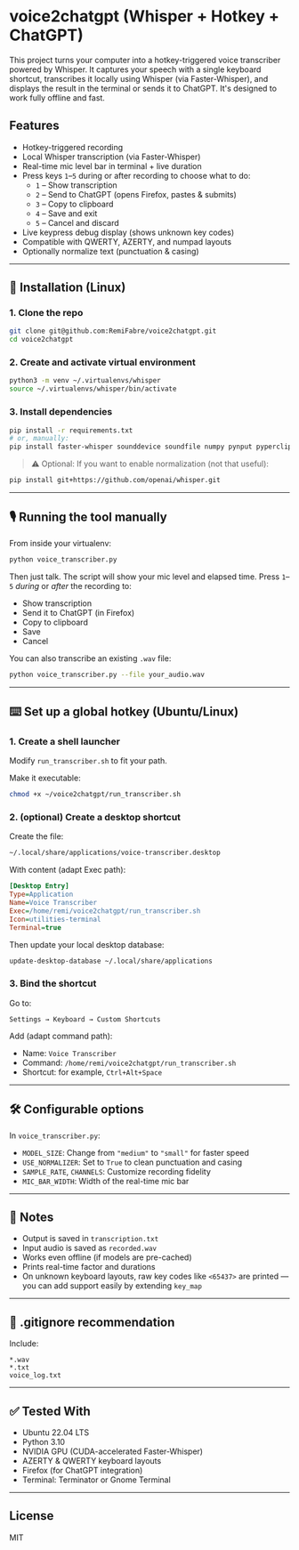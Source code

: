 # voice2chatgpt (Whisper + Hotkey + ChatGPT)

This project turns your computer into a hotkey-triggered voice transcriber powered by Whisper. It captures your speech with a single keyboard shortcut, transcribes it locally using Whisper (via Faster-Whisper), and displays the result in the terminal or sends it to ChatGPT. It's designed to work fully offline and fast.

## Features

* Hotkey-triggered recording
* Local Whisper transcription (via Faster-Whisper)
* Real-time mic level bar in terminal + live duration
* Press keys `1`–`5` during or after recording to choose what to do:
  * `1` – Show transcription
  * `2` – Send to ChatGPT (opens Firefox, pastes & submits)
  * `3` – Copy to clipboard
  * `4` – Save and exit
  * `5` – Cancel and discard
* Live keypress debug display (shows unknown key codes)
* Compatible with QWERTY, AZERTY, and numpad layouts
* Optionally normalize text (punctuation & casing)

---

## 🔧 Installation (Linux)

### 1. Clone the repo

```bash
git clone git@github.com:RemiFabre/voice2chatgpt.git
cd voice2chatgpt
````

### 2. Create and activate virtual environment

```bash
python3 -m venv ~/.virtualenvs/whisper
source ~/.virtualenvs/whisper/bin/activate
```

### 3. Install dependencies

```bash
pip install -r requirements.txt
# or, manually:
pip install faster-whisper sounddevice soundfile numpy pynput pyperclip pyautogui
```

> ⚠️ Optional: If you want to enable normalization (not that useful):

```bash
pip install git+https://github.com/openai/whisper.git
```

---

## 🎙️ Running the tool manually

From inside your virtualenv:

```bash
python voice_transcriber.py
```

Then just talk. The script will show your mic level and elapsed time.
Press `1`–`5` *during* or *after* the recording to:

* Show transcription
* Send it to ChatGPT (in Firefox)
* Copy to clipboard
* Save
* Cancel

You can also transcribe an existing `.wav` file:

```bash
python voice_transcriber.py --file your_audio.wav
```

---

## ⌨️ Set up a global hotkey (Ubuntu/Linux)

### 1. Create a shell launcher

Modify `run_transcriber.sh` to fit your path.

Make it executable:

```bash
chmod +x ~/voice2chatgpt/run_transcriber.sh
```

### 2. (optional) Create a desktop shortcut

Create the file:

```bash
~/.local/share/applications/voice-transcriber.desktop
```

With content (adapt Exec path):

```ini
[Desktop Entry]
Type=Application
Name=Voice Transcriber
Exec=/home/remi/voice2chatgpt/run_transcriber.sh
Icon=utilities-terminal
Terminal=true
```

Then update your local desktop database:

```bash
update-desktop-database ~/.local/share/applications
```

### 3. Bind the shortcut

Go to:

```
Settings → Keyboard → Custom Shortcuts
```

Add (adapt command path):

* Name: `Voice Transcriber`
* Command: `/home/remi/voice2chatgpt/run_transcriber.sh`
* Shortcut: for example, `Ctrl+Alt+Space`

---

## 🛠️ Configurable options

In `voice_transcriber.py`:

* `MODEL_SIZE`: Change from `"medium"` to `"small"` for faster speed
* `USE_NORMALIZER`: Set to `True` to clean punctuation and casing
* `SAMPLE_RATE`, `CHANNELS`: Customize recording fidelity
* `MIC_BAR_WIDTH`: Width of the real-time mic bar

---

## 🧪 Notes

* Output is saved in `transcription.txt`
* Input audio is saved as `recorded.wav`
* Works even offline (if models are pre-cached)
* Prints real-time factor and durations
* On unknown keyboard layouts, raw key codes like `<65437>` are printed — you can add support easily by extending `key_map`

---

## 🧼 .gitignore recommendation

Include:

```
*.wav
*.txt
voice_log.txt
```

---

## ✅ Tested With

* Ubuntu 22.04 LTS
* Python 3.10
* NVIDIA GPU (CUDA-accelerated Faster-Whisper)
* AZERTY & QWERTY keyboard layouts
* Firefox (for ChatGPT integration)
* Terminal: Terminator or Gnome Terminal

---

## License

MIT
